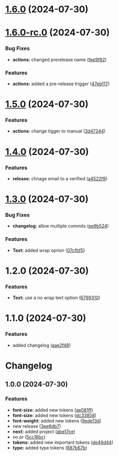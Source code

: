 

# [1.6.0](https://github.com/elationbase/npm-publish-releaser/compare/1.6.0-rc.0...1.6.0) (2024-07-30)

# [1.6.0-rc.0](https://github.com/elationbase/npm-publish-releaser/compare/1.5.0...1.6.0-rc.0) (2024-07-30)


### Bug Fixes

* **actions:** changed prerelease name ([fee9f82](https://github.com/elationbase/npm-publish-releaser/commit/fee9f82bbdfa3f1942dc9b9ae5b559ec43cf83ca))


### Features

* **actions:** added a pre-release trigger ([47eb117](https://github.com/elationbase/npm-publish-releaser/commit/47eb11790ba154239049f7f4bb4ca6241b67b442))

# [1.5.0](https://github.com/elationbase/npm-publish-releaser/compare/1.4.0...1.5.0) (2024-07-30)


### Features

* **actions:** change tigger to manual ([3d47244](https://github.com/elationbase/npm-publish-releaser/commit/3d47244014d0a587a22b01d27acbbc6c1c953708))

# [1.4.0](https://github.com/elationbase/npm-publish-releaser/compare/1.3.0...1.4.0) (2024-07-30)


### Features

* **release:** chnage email to a verified ([a4522f9](https://github.com/elationbase/npm-publish-releaser/commit/a4522f93709697a1e2328f8764fa514aae89f81a))

# [1.3.0](https://github.com/elationbase/npm-publish-releaser/compare/1.2.0...1.3.0) (2024-07-30)


### Bug Fixes

* **changelog:** allow multiple commits ([ee9b524](https://github.com/elationbase/npm-publish-releaser/commit/ee9b524416f1bbcb8c5fc99c4ae525dfd485af5d))


### Features

* **Text:** added wrap oprion ([07cfbf5](https://github.com/elationbase/npm-publish-releaser/commit/07cfbf5411ed9a9850fcce9146f331ba838a9f0c))

# 1.2.0 (2024-07-30)


### Features

* **Text:** use a no wrap text option ([6799310](https://github.com/elationbase/npm-publish-releaser/commit/67993102939b09a73e68781a952c1129307488b5))

# 1.1.0 (2024-07-30)


### Features

* added changelog ([aae2f48](https://github.com/elationbase/npm-publish-releaser/commit/aae2f489deb54784b146dc45add233ef3c30f0c6))

# Changelog

## 1.0.0 (2024-07-30)


### Features

* **font-size:** added new tokens ([ae081ff](https://github.com/elationbase/npm-publish-releaser/commit/ae081ff9813e97e9cc643de785f1123ec508ce0a))
* **font-size:** added new tokens ([dc33858](https://github.com/elationbase/npm-publish-releaser/commit/dc33858aae2a87344ec8d7db47c70d019cc2b911))
* **font-weight:** added new tokens ([9ede13d](https://github.com/elationbase/npm-publish-releaser/commit/9ede13d686d0b2d35f104277db64ac9c13c2b06d))
* new release ([3ee6db7](https://github.com/elationbase/npm-publish-releaser/commit/3ee6db7bae5584c79982ad510da94a58050aa287))
* **next:** added project ([abe17ce](https://github.com/elationbase/npm-publish-releaser/commit/abe17cead86ed3619956679b77bbca2030a7a0fd))
* no pr ([5cc16bc](https://github.com/elationbase/npm-publish-releaser/commit/5cc16bcf5d724c57120917ebf5a80f1f6d148b2d))
* **tokens:** added new important tokens ([de49d44](https://github.com/elationbase/npm-publish-releaser/commit/de49d44fe81b4b5788b9e001e38a398a0846ea44))
* **type:** added type tokens ([887b67b](https://github.com/elationbase/npm-publish-releaser/commit/887b67be08c225f980488ea2b68ca1c26a8ce960))

